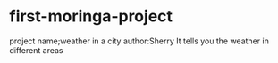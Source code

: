 # first-moringa-project
project name;weather in a city
author:Sherry
It tells you the weather in different areas

